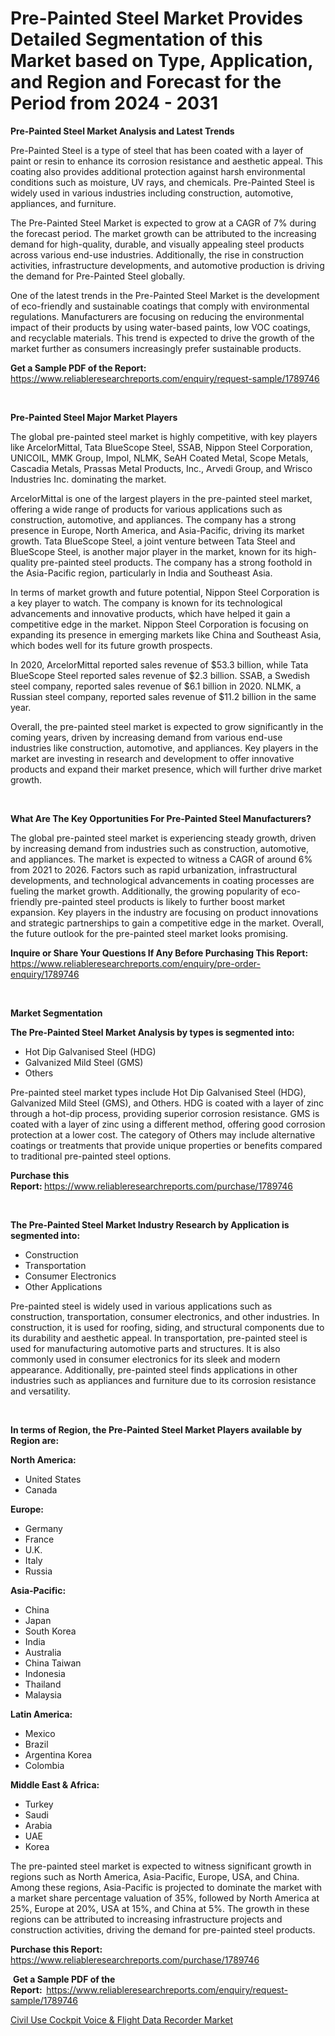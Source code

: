 <p><h1>Pre-Painted Steel Market Provides Detailed Segmentation of this Market based on Type, Application, and Region and Forecast for the Period from 2024 - 2031</h1></p><p><strong>Pre-Painted Steel Market Analysis and Latest Trends</strong></p>
<p><p>Pre-Painted Steel is a type of steel that has been coated with a layer of paint or resin to enhance its corrosion resistance and aesthetic appeal. This coating also provides additional protection against harsh environmental conditions such as moisture, UV rays, and chemicals. Pre-Painted Steel is widely used in various industries including construction, automotive, appliances, and furniture.</p><p>The Pre-Painted Steel Market is expected to grow at a CAGR of 7% during the forecast period. The market growth can be attributed to the increasing demand for high-quality, durable, and visually appealing steel products across various end-use industries. Additionally, the rise in construction activities, infrastructure developments, and automotive production is driving the demand for Pre-Painted Steel globally.</p><p>One of the latest trends in the Pre-Painted Steel Market is the development of eco-friendly and sustainable coatings that comply with environmental regulations. Manufacturers are focusing on reducing the environmental impact of their products by using water-based paints, low VOC coatings, and recyclable materials. This trend is expected to drive the growth of the market further as consumers increasingly prefer sustainable products.</p></p>
<p><strong>Get a Sample PDF of the Report:&nbsp;</strong> <a href="https://www.reliableresearchreports.com/enquiry/request-sample/1789746">https://www.reliableresearchreports.com/enquiry/request-sample/1789746</a></p>
<p>&nbsp;</p>
<p><strong>Pre-Painted Steel Major Market Players</strong></p>
<p><p>The global pre-painted steel market is highly competitive, with key players like ArcelorMittal, Tata BlueScope Steel, SSAB, Nippon Steel Corporation, UNICOIL, MMK Group, Impol, NLMK, SeAH Coated Metal, Scope Metals, Cascadia Metals, Prassas Metal Products, Inc., Arvedi Group, and Wrisco Industries Inc. dominating the market.</p><p>ArcelorMittal is one of the largest players in the pre-painted steel market, offering a wide range of products for various applications such as construction, automotive, and appliances. The company has a strong presence in Europe, North America, and Asia-Pacific, driving its market growth. Tata BlueScope Steel, a joint venture between Tata Steel and BlueScope Steel, is another major player in the market, known for its high-quality pre-painted steel products. The company has a strong foothold in the Asia-Pacific region, particularly in India and Southeast Asia.</p><p>In terms of market growth and future potential, Nippon Steel Corporation is a key player to watch. The company is known for its technological advancements and innovative products, which have helped it gain a competitive edge in the market. Nippon Steel Corporation is focusing on expanding its presence in emerging markets like China and Southeast Asia, which bodes well for its future growth prospects.</p><p>In 2020, ArcelorMittal reported sales revenue of $53.3 billion, while Tata BlueScope Steel reported sales revenue of $2.3 billion. SSAB, a Swedish steel company, reported sales revenue of $6.1 billion in 2020. NLMK, a Russian steel company, reported sales revenue of $11.2 billion in the same year.</p><p>Overall, the pre-painted steel market is expected to grow significantly in the coming years, driven by increasing demand from various end-use industries like construction, automotive, and appliances. Key players in the market are investing in research and development to offer innovative products and expand their market presence, which will further drive market growth.</p></p>
<p>&nbsp;</p>
<p><strong>What Are The Key Opportunities For Pre-Painted Steel Manufacturers?</strong></p>
<p><p>The global pre-painted steel market is experiencing steady growth, driven by increasing demand from industries such as construction, automotive, and appliances. The market is expected to witness a CAGR of around 6% from 2021 to 2026. Factors such as rapid urbanization, infrastructural developments, and technological advancements in coating processes are fueling the market growth. Additionally, the growing popularity of eco-friendly pre-painted steel products is likely to further boost market expansion. Key players in the industry are focusing on product innovations and strategic partnerships to gain a competitive edge in the market. Overall, the future outlook for the pre-painted steel market looks promising.</p></p>
<p><strong>Inquire or Share Your Questions If Any Before Purchasing This Report:</strong> <a href="https://www.reliableresearchreports.com/enquiry/pre-order-enquiry/1789746">https://www.reliableresearchreports.com/enquiry/pre-order-enquiry/1789746</a></p>
<p>&nbsp;</p>
<p><strong>Market Segmentation</strong></p>
<p><strong>The Pre-Painted Steel Market Analysis by types is segmented into:</strong></p>
<p><ul><li>Hot Dip Galvanised Steel (HDG)</li><li>Galvanized Mild Steel (GMS)</li><li>Others</li></ul></p>
<p><p>Pre-painted steel market types include Hot Dip Galvanised Steel (HDG), Galvanized Mild Steel (GMS), and Others. HDG is coated with a layer of zinc through a hot-dip process, providing superior corrosion resistance. GMS is coated with a layer of zinc using a different method, offering good corrosion protection at a lower cost. The category of Others may include alternative coatings or treatments that provide unique properties or benefits compared to traditional pre-painted steel options.</p></p>
<p><strong>Purchase this Report:&nbsp;</strong><a href="https://www.reliableresearchreports.com/purchase/1789746">https://www.reliableresearchreports.com/purchase/1789746</a></p>
<p>&nbsp;</p>
<p><strong>The Pre-Painted Steel Market Industry Research by Application is segmented into:</strong></p>
<p><ul><li>Construction</li><li>Transportation</li><li>Consumer Electronics</li><li>Other Applications</li></ul></p>
<p><p>Pre-painted steel is widely used in various applications such as construction, transportation, consumer electronics, and other industries. In construction, it is used for roofing, siding, and structural components due to its durability and aesthetic appeal. In transportation, pre-painted steel is used for manufacturing automotive parts and structures. It is also commonly used in consumer electronics for its sleek and modern appearance. Additionally, pre-painted steel finds applications in other industries such as appliances and furniture due to its corrosion resistance and versatility.</p></p>
<p>&nbsp;</p>
<p><strong>In terms of Region, the Pre-Painted Steel Market Players available by Region are:</strong></p>
<p>
    <p> <strong> North America: </strong>
        <ul>
            <li>United States</li>
            <li>Canada</li>
        </ul>
        </p> 
    <p> <strong> Europe: </strong>
        <ul>
            <li>Germany</li>
            <li>France</li>
            <li>U.K.</li>
            <li>Italy</li>
            <li>Russia</li>
        </ul>
        </p> 
    <p> <strong> Asia-Pacific: </strong>
        <ul>
            <li>China</li>
            <li>Japan</li>
            <li>South Korea</li>
            <li>India</li>
            <li>Australia</li>
            <li>China Taiwan</li>
            <li>Indonesia</li>
            <li>Thailand</li>
            <li>Malaysia</li>
        </ul>
        </p> 
    <p> <strong> Latin America: </strong>
        <ul>
            <li>Mexico</li>
            <li>Brazil</li>
            <li>Argentina Korea</li>
            <li>Colombia</li>
        </ul>
        </p> 
    <p> <strong> Middle East & Africa: </strong>
        <ul>
            <li>Turkey</li>
            <li>Saudi</li>
            <li>Arabia</li>
            <li>UAE</li>
            <li>Korea</li>
        </ul>
    </p>
    </p>
<p><p>The pre-painted steel market is expected to witness significant growth in regions such as North America, Asia-Pacific, Europe, USA, and China. Among these regions, Asia-Pacific is projected to dominate the market with a market share percentage valuation of 35%, followed by North America at 25%, Europe at 20%, USA at 15%, and China at 5%. The growth in these regions can be attributed to increasing infrastructure projects and construction activities, driving the demand for pre-painted steel products.</p></p>
<p><strong>Purchase this Report: </strong><a href="https://www.reliableresearchreports.com/purchase/1789746">https://www.reliableresearchreports.com/purchase/1789746</a></p>
<p>&nbsp;<strong>Get a Sample PDF of the Report:&nbsp;&nbsp;</strong><a href="https://www.reliableresearchreports.com/enquiry/request-sample/1789746">https://www.reliableresearchreports.com/enquiry/request-sample/1789746</a></p>
<p><strong></strong></p>
<p><p><a href="https://github.com/gdfhhhj/Market-Research-Report-List-3/blob/main/civil-use-cockpit-voice-flight-data-recorder-market.md">Civil Use Cockpit Voice & Flight Data Recorder Market</a></p></p>